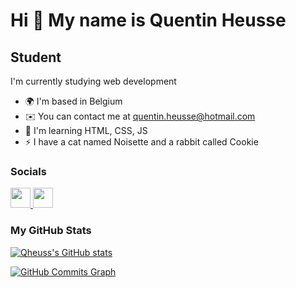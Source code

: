 Hi 👋 My name is Quentin Heusse
======================================================================================================================================

Student
-------

I'm currently studying web development

*   🌍  I'm based in Belgium
*   ✉️  You can contact me at [quentin.heusse@hotmail.com](mailto:quentin.heusse@hotmail.com)
*   🧠  I'm learning HTML, CSS, JS
*   ⚡  I have a cat named Noisette and a rabbit called Cookie

### Socials
                  
<p align="left"> <a href="https://www.github.com/Qheuss" target="_blank" rel="noreferrer"> <picture> <source media="(prefers-color-scheme: dark)" srcset="https://raw.githubusercontent.com/danielcranney/readme-generator/main/public/icons/socials/github-dark.svg" /> <source media="(prefers-color-scheme: light)" srcset="https://raw.githubusercontent.com/danielcranney/readme-generator/main/public/icons/socials/github.svg" /> <img src="https://raw.githubusercontent.com/danielcranney/readme-generator/main/public/icons/socials/github.svg" width="32" height="32" /> </picture> </a> <a href="https://www.linkedin.com/in/quentin-heusse" target="_blank" rel="noreferrer"> <picture> <source media="(prefers-color-scheme: dark)" srcset="https://raw.githubusercontent.com/danielcranney/readme-generator/main/public/icons/socials/linkedin-dark.svg" /> <source media="(prefers-color-scheme: light)" srcset="https://raw.githubusercontent.com/danielcranney/readme-generator/main/public/icons/socials/linkedin.svg" /> <img src="https://raw.githubusercontent.com/danielcranney/readme-generator/main/public/icons/socials/linkedin.svg" width="32" height="32" /> </picture> </a></p>

### My GitHub Stats

<a href="http://www.github.com/Qheuss"><img src="https://github-readme-stats.vercel.app/api?username=Qheuss&show_icons=true&hide=&count_private=true&title_color=10b981&text_color=ffffff&icon_color=444e59&bg_color=171717&hide_border=true&show_icons=true" alt="Qheuss's GitHub stats" /></a>

<a href="http://www.github.com/Qheuss"><img src="https://github-readme-activity-graph.cyclic.app/graph?username=Qheuss&bg_color=171717&color=ffffff&line=444e59&point=ffffff&area_color=171717&area=true&hide_border=true&custom_title=GitHub%20Commits%20Graph" alt="GitHub Commits Graph" /></a>
